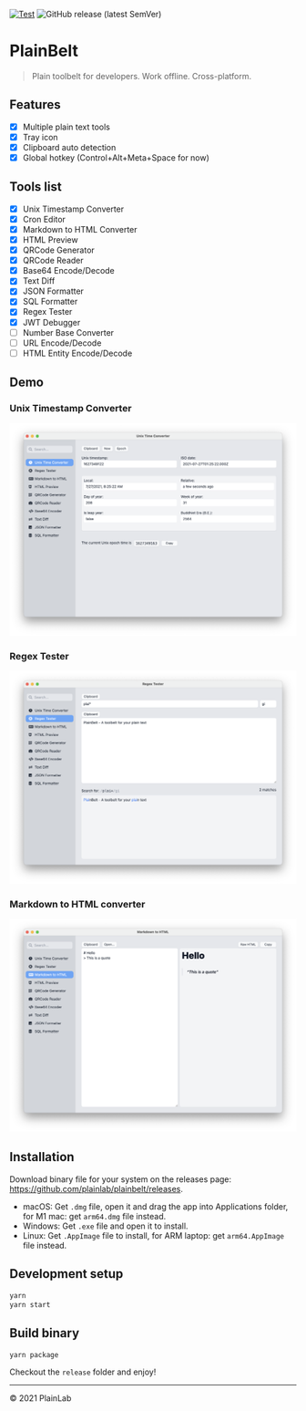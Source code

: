 [![Test](https://github.com/plainlab/plainbelt/actions/workflows/test.yml/badge.svg)](https://github.com/plainlab/plainbelt/actions/workflows/test.yml) ![GitHub release (latest SemVer)](https://img.shields.io/github/v/release/plainlab/plainbelt)

# PlainBelt

> Plain toolbelt for developers. Work offline. Cross-platform.

## Features

- [x] Multiple plain text tools
- [x] Tray icon
- [x] Clipboard auto detection
- [x] Global hotkey (Control+Alt+Meta+Space for now)

## Tools list

- [x] Unix Timestamp Converter
- [x] Cron Editor
- [x] Markdown to HTML Converter
- [x] HTML Preview
- [x] QRCode Generator
- [x] QRCode Reader
- [x] Base64 Encode/Decode
- [x] Text Diff
- [x] JSON Formatter
- [x] SQL Formatter
- [x] Regex Tester
- [x] JWT Debugger
- [ ] Number Base Converter
- [ ] URL Encode/Decode
- [ ] HTML Entity Encode/Decode

## Demo

### Unix Timestamp Converter

![Unix](./.erb/assets/unix.png)

### Regex Tester

![Regex](./.erb/assets/regex.png)

### Markdown to HTML converter

![Regex](./.erb/assets/markdown.png)

## Installation

Download binary file for your system on the releases page: https://github.com/plainlab/plainbelt/releases.

- macOS: Get `.dmg` file, open it and drag the app into Applications folder, for M1 mac: get `arm64.dmg` file instead.
- Windows: Get `.exe` file and open it to install.
- Linux: Get `.AppImage` file to install, for ARM laptop: get `arm64.AppImage` file instead.

## Development setup

```
yarn
yarn start
```

## Build binary

```
yarn package
```

Checkout the `release` folder and enjoy!

---

&copy; 2021 PlainLab

